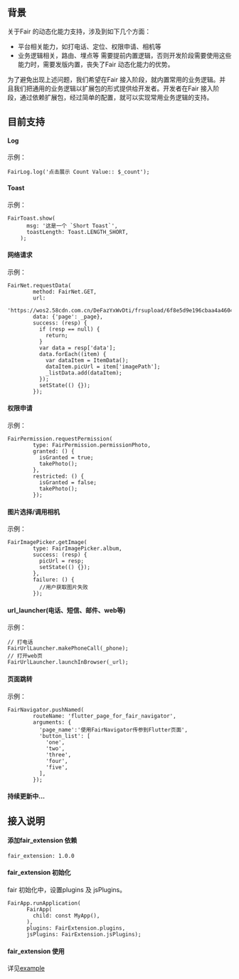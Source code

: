 ## 背景
关于Fair 的动态化能力支持，涉及到如下几个方面：
- 平台相关能力，如打电话、定位、权限申请、相机等
- 业务逻辑相关，路由、埋点等
  需要提前内置逻辑，否则开发阶段需要使用这些能力时，需要发版内置，丧失了Fair 动态化能力的优势。

为了避免出现上述问题，我们希望在Fair 接入阶段，就内置常用的业务逻辑。并且我们把通用的业务逻辑以扩展包的形式提供给开发者。开发者在Fair 接入阶段，通过依赖扩展包，经过简单的配置，就可以实现常用业务逻辑的支持。

## 目前支持
#### Log
示例：

```
FairLog.log('点击展示 Count Value:: $_count');
```

#### Toast
示例：

```
FairToast.show(
      msg: '这是一个 `Short Toast`',
      toastLength: Toast.LENGTH_SHORT,
    );
```

#### 网络请求
示例：

```
FairNet.requestData(
        method: FairNet.GET,
        url:
            'https://wos2.58cdn.com.cn/DeFazYxWvDti/frsupload/6f8e5d9e196cbaa4a46041928770b187_grid_data.json',
        data: {'page': _page},
        success: (resp) {
          if (resp == null) {
            return;
          }
          var data = resp['data'];
          data.forEach((item) {
            var dataItem = ItemData();
            dataItem.picUrl = item['imagePath'];
            _listData.add(dataItem);
          });
          setState(() {});
        });
```

#### 权限申请
示例：

```
FairPermission.requestPermission(
        type: FairPermission.permissionPhoto,
        granted: () {
          isGranted = true;
          takePhoto();
        },
        restricted: () {
          isGranted = false;
          takePhoto();
        });
```

#### 图片选择/调用相机
示例：

```
FairImagePicker.getImage(
        type: FairImagePicker.album,
        success: (resp) {
          picUrl = resp;
          setState(() {});
        },
        failure: () {
          //用户获取图片失败
        });
```

#### url_launcher(电话、短信、邮件、web等)
示例：

```
// 打电话
FairUrlLauncher.makePhoneCall(_phone);
// 打开web页
FairUrlLauncher.launchInBrowser(_url);
```

#### 页面跳转
示例：

```
FairNavigator.pushNamed(
        routeName: 'flutter_page_for_fair_navigator',
        arguments: {
          'page_name':'使用FairNavigator传参到Flutter页面',
          'button_list': [
            'one',
            'two',
            'three',
            'four',
            'five',
          ],
        });
```

#### 持续更新中...

## 接入说明
#### 添加fair_extension 依赖

```
fair_extension: 1.0.0
```

#### fair_extension 初始化
fair 初始化中，设置plugins 及 jsPlugins。

```
FairApp.runApplication(
      FairApp(
        child: const MyApp(),
      ),
      plugins: FairExtension.plugins,
      jsPlugins: FairExtension.jsPlugins);
```

#### fair_extension 使用
详见[example](./example)  
